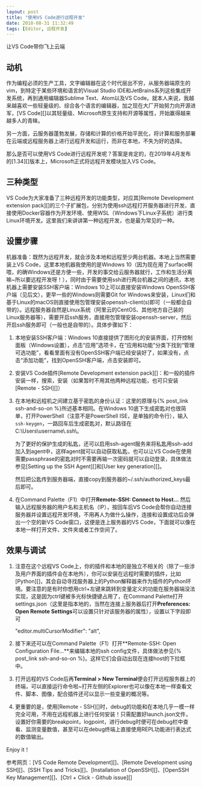 ```yaml
---
layout: post
title: "使用VS Code进行远程开发"
date: 2018-08-31 11:32:49
tags: [Editor, 远程开发]
---
```


让VS Code带你飞上云端

<!--more-->

## 动机

作为编程必须的生产工具，文字编辑器在这个时代层出不穷，从服务器端原生的vim，到特定于某些环境和语言的Visual Studio IDE和JetBrains系列这些集成开发系统，再到通用编辑器Sublime Text、Atom以及VS Code。就本人来说，我越来越喜欢一些轻量级的、综合各个语言的编辑器，加之现在大厂开始努力向开源进军，[VS Code][]以其轻量级、Microsoft原生支持和开源等属性，开始赢得越来越多人的青睐。

另一方面，云服务器蓬勃发展，存储和计算的价格开始平民化，将计算和服务部署在云端或远程服务器上进行远程开发和运行，而非在本地，不失为好的选择。

那么是否可以使用VS Code进行远程开发呢？答案是肯定的，在2019年4月发布的[1.34][]版本上，Microsoft正式将远程开发模块加入VS Code。

## 三种类型

VS Code为大家准备了三种远程开发的功能类型，对应其[Remote Development extension pack][]的三个子扩展包，分别为使用ssh远程打开服务器进行开发、直接使用Docker容器作为开发环境、使用WSL（Windows下Linux子系统）进行类Linux环境开发。这里我们来讲讲第一种远程开发，也是最为常见的一种。

## 设置步骤

机器准备：既然为远程开发，就会涉及本地和远程至少两台机器。本地上当然需要装上VS Code，这里本地机器我使用的是Windows 10（因为现在用了surface啊喂，的确Windows还是方便一些，开发的事交给云服务器就行，工作和生活分离嘛~所以要远程开发呀！），同时由于需要使用ssh进行两台机器之间的通讯，本地机器上需要安装SSH客户端：Windows 10上可以直接安装Windows OpenSSH客户端（见后文），更早一些的Windows则需要Git for Windows来安装，Linux们和基于Linux的macOS则直接使用包管理安装openssh-client(s)即可（一般都会自带的）。远程服务器自然是Linux系统（阿里云的CentOS、其他地方自己装的Linux服务器等），需要开启ssh服务，直接用包管理安装openssh-server，然后开启ssh服务即可（一般也是自带的）。具体步骤如下：

1. 本地安装SSH客户端：Windows 10直接提供了图形化的安装界面，打开控制面板（Windows设置），点击“应用”选项卡，在“应用和功能”分类下找到“管理可选功能”，看看里面有没有OpenSSH客户端已经安装好了，如果没有，点击“添加功能”，找到OpenSSH客户端，点击安装即可。

2. 安装VS Code插件[Remote Development extension pack][]：和一般的插件安装一样，搜索，安装（如果暂时不用其他两种远程功能，也可只安装[Remote - SSH][]）

3. 在本地和远程机之间建立基于密匙的身份认证：这里的原理与{% post_link ssh-and-so-on %}所述基本相同。在Windows 10底下生成密匙对也很简单，打开PowerShell（注意不是PowerShell ISE，是单独的命令行），输入`ssh-keygen`，一路回车后生成密匙对，默认路径在C:\Users\username\\.ssh\。

   为了更好的保护生成的私匙，还可以启用ssh-agent服务来将私匙用ssh-add加入到agent中，这样agent就可以自动获取私匙，也可以让VS Code在使用需要passphrase的密匙对时不需要再输一次密码就可以自动登录，具体做法参见[Setting up the SSH Agent][]和[User key generation][]。

   然后把公匙传到服务器端，直接copy到服务器的~/.ssh/authorized_keys最后即可。

4. 在Command Palette（F1）中打开**Remote-SSH: Connect to Host...** 然后输入远程服务器的用户名和主机名（IP），按回车后VS Code会帮你自动连接服务器并设置远程开发环境，不用再人为做什么操作，连接和设置成功后会弹出一个空的新VS Code窗口，这便是连上服务器的VS Code，下面就可以像在本地一样打开文件、文件夹或者工作空间了。

## 效果与调试

1. 注意在这个远程VS Code上，你的插件和本地的是独立不相关的（除了一些涉及用户界面的插件会在本地外），你可以安装在远程时需要的插件，比如[Python][]，其会自动寻找服务器上的Python解释器来作为插件的Python环境。要注意的是有时你想用ctrl+左键来跳转到变量定义的功能在服务器端没法实现，这是因为ctrl键被多光标快捷键占用了，在Command Palette打开settings.json（这里是指本地的，当然在连接上服务器后打开**Preferences: Open Remote Settings**可以设置只针对该服务器的属性），设置以下字段即可


	"editor.multiCursorModifier": "alt",

2. 接下来还可以在Command Palette（F1）打开**Remote-SSH: Open Configuration File...**来编辑本地的ssh config文件，具体做法参见{% post_link ssh-and-so-on %}。这样它们会自动出现在连接host的下拉框中。
3. 打开远程的VS Code后再**Terminal > New Terminal**便会打开远程服务器上的终端，可以直接运行命令啦~打开左侧的Explorer也可以像在本地一样查看文件、脚本、图像，配合插件还可以显示一些变量的概况等。
4. 更重要的是，使用[Remote - SSH][]时，debug的功能和在本地几乎一模一样完全可用，不用在远程机器上进行任何安装！只需配置好launch.json文件，设置好你需要的breakpoint，logpoint，进行debug时便可在debug栏中查看、监测变量数值，甚至可以在debug终端上直接使用REPL功能进行表达式的数值输出。

Enjoy it！

参考网页：[VS Code Remote Development][]、[Remote Development using SSH][]、[SSH Tips and Tricks][]、[Installation of OpenSSH][]、[OpenSSH Key Management][]、[Ctrl + Click - Github issue][]